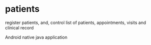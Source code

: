 # patients
register patients, and, control list of patients, appointments, visits and clinical record

Android native java application
